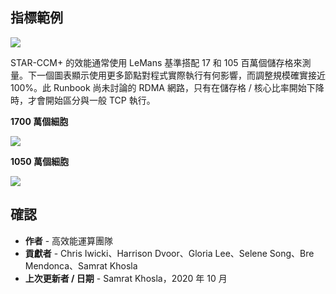 ## **指標範例**

![](images/lemans.png " ")

STAR-CCM+ 的效能通常使用 LeMans 基準搭配 17 和 105 百萬個儲存格來測量。下一個圖表顯示使用更多節點對程式實際執行有何影響，而調整規模確實接近 100%。此 Runbook 尚未討論的 RDMA 網路，只有在儲存格 / 核心比率開始下降時，才會開始區分與一般 TCP 執行。

**1700 萬個細胞**

![](images/RunTime_17M.png " ")

**1050 萬個細胞**

![](images/Scaling_105M.png " ")

## 確認

*   **作者** - 高效能運算團隊
*   **貢獻者** - Chris Iwicki、Harrison Dvoor、Gloria Lee、Selene Song、Bre Mendonca、Samrat Khosla
*   **上次更新者 / 日期** - Samrat Khosla，2020 年 10 月